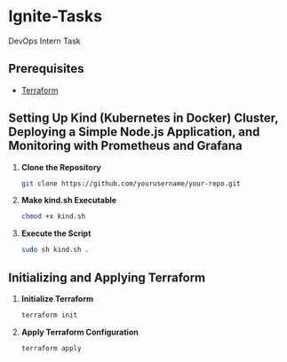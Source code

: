 # Ignite-Tasks
DevOps Intern Task 

## Prerequisites

- [Terraform](https://www.terraform.io/downloads.html)

## Setting Up Kind (Kubernetes in Docker) Cluster, Deploying a Simple Node.js Application, and Monitoring with Prometheus and Grafana

1. **Clone the Repository**

   ```bash
   git clone https://github.com/yourusername/your-repo.git

2. **Make kind.sh Executable**

   ```bash
   chmod +x kind.sh

3. **Execute the Script**

    ```bash
    sudo sh kind.sh .

## Initializing and Applying Terraform

1. **Initialize Terraform**

   ```bash
   terraform init

2. **Apply Terraform Configuration**

   ```bash
   terraform apply

   
    

   
   
